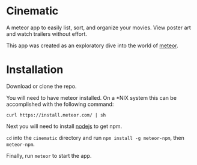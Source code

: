 Cinematic
===========

A meteor app to easily list, sort, and organize your movies. View poster art and watch trailers without effort.

This app was created as an exploratory dive into the world of [meteor](http://meteor.com).

# Installation

Download or clone the repo.

You will need to have meteor installed. On a *NIX system this can be accomplished with the following command:

`curl https://install.meteor.com/ | sh`

Next you will need to install [nodejs](http://nodejs.org) to get npm.

`cd` into the `cinematic` directory and run `npm install -g meteor-npm`, then `meteor-npm`.



Finally, run `meteor` to start the app.